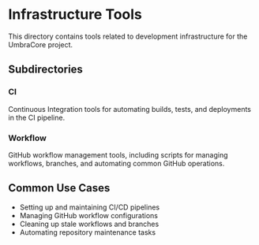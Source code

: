 # Infrastructure Tools

This directory contains tools related to development infrastructure for the UmbraCore project.

## Subdirectories

### CI
Continuous Integration tools for automating builds, tests, and deployments in the CI pipeline.

### Workflow
GitHub workflow management tools, including scripts for managing workflows, branches, and automating common GitHub operations.

## Common Use Cases

- Setting up and maintaining CI/CD pipelines
- Managing GitHub workflow configurations
- Cleaning up stale workflows and branches
- Automating repository maintenance tasks
